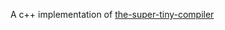 A c++ implementation of [the-super-tiny-compiler](https://github.com/jamiebuilds/the-super-tiny-compiler)
